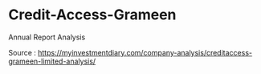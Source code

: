# Credit-Access-Grameen
Annual Report Analysis

Source : https://myinvestmentdiary.com/company-analysis/creditaccess-grameen-limited-analysis/
